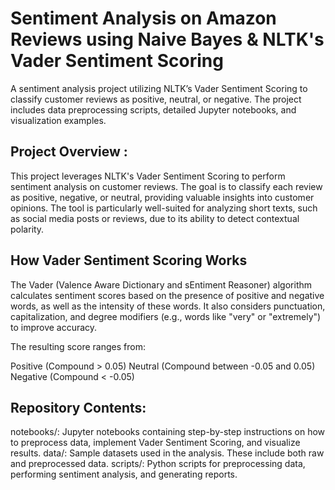 # Sentiment Analysis on Amazon Reviews using Naive Bayes & NLTK's Vader Sentiment Scoring
A sentiment analysis project utilizing NLTK’s Vader Sentiment Scoring to classify customer reviews as positive, neutral, or negative. The project includes data preprocessing scripts, detailed Jupyter notebooks, and visualization examples.

## Project Overview :
This project leverages NLTK's Vader Sentiment Scoring to perform sentiment analysis on customer reviews. The goal is to classify each review as positive, negative, or neutral, providing valuable insights into customer opinions. The tool is particularly well-suited for analyzing short texts, such as social media posts or reviews, due to its ability to detect contextual polarity.

## How Vader Sentiment Scoring Works
The Vader (Valence Aware Dictionary and sEntiment Reasoner) algorithm calculates sentiment scores based on the presence of positive and negative words, as well as the intensity of these words. It also considers punctuation, capitalization, and degree modifiers (e.g., words like "very" or "extremely") to improve accuracy.

The resulting score ranges from:

Positive (Compound > 0.05)
Neutral (Compound between -0.05 and 0.05)
Negative (Compound < -0.05)

## Repository Contents:
notebooks/: Jupyter notebooks containing step-by-step instructions on how to preprocess data, implement Vader Sentiment Scoring, and visualize results.
data/: Sample datasets used in the analysis. These include both raw and preprocessed data.
scripts/: Python scripts for preprocessing data, performing sentiment analysis, and generating reports.
